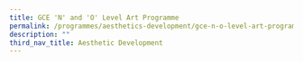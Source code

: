 ```yaml
---
title: GCE 'N' and 'O' Level Art Programme
permalink: /programmes/aesthetics-development/gce-n-o-level-art-programme/
description: ""
third_nav_title: Aesthetic Development
---
```

